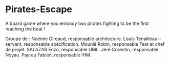 # Pirates-Escape
A board game where you embody two pirates fighting to be the first reaching the boat !

Groupe de :
Noémie Gireaud, responsable architecture.
Louis Tenailleau--servant, responsable spécification.
Mounié Robin, responsable Test et chef de projet.
SALAZAR Enzo, responsable UML.
Jéré Corentin, responsable Noyau.
Payrau Fabien, responsable IHM.

